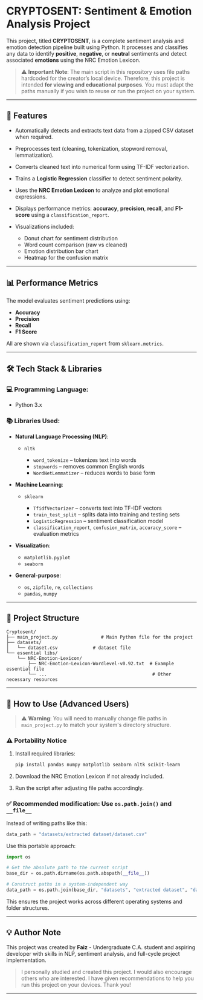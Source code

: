 # CRYPTOSENT: Sentiment & Emotion Analysis Project

This project, titled **CRYPTOSENT**, is a complete sentiment analysis and emotion detection pipeline built using Python. It processes and classifies any data to identify **positive**, **negative**, or **neutral** sentiments and detect associated **emotions** using the NRC Emotion Lexicon.

> ⚠️ **Important Note**: The main script in this repository uses file paths hardcoded for the creator’s local device. Therefore, this project is intended **for viewing and educational purposes**. You must adapt the paths manually if you wish to reuse or run the project on your system.

---

## 🧠 Features

* Automatically detects and extracts text data from a zipped CSV dataset when required.
* Preprocesses text (cleaning, tokenization, stopword removal, lemmatization).
* Converts cleaned text into numerical form using TF-IDF vectorization.
* Trains a **Logistic Regression** classifier to detect sentiment polarity.
* Uses the **NRC Emotion Lexicon** to analyze and plot emotional expressions.
* Displays performance metrics: **accuracy**, **precision**, **recall**, and **F1-score** using a `classification_report`.
* Visualizations included:

  * Donut chart for sentiment distribution
  * Word count comparison (raw vs cleaned)
  * Emotion distribution bar chart
  * Heatmap for the confusion matrix

---

## 📊 Performance Metrics

The model evaluates sentiment predictions using:

* **Accuracy**
* **Precision**
* **Recall**
* **F1 Score**

All are shown via `classification_report` from `sklearn.metrics`.

---

## 🛠️ Tech Stack & Libraries

### 💻 Programming Language:

* Python 3.x

### 📚 Libraries Used:

* **Natural Language Processing (NLP)**:

  * `nltk`

    * `word_tokenize` – tokenizes text into words
    * `stopwords` – removes common English words
    * `WordNetLemmatizer` – reduces words to base form

* **Machine Learning**:

  * `sklearn`

    * `TfidfVectorizer` – converts text into TF-IDF vectors
    * `train_test_split` – splits data into training and testing sets
    * `LogisticRegression` – sentiment classification model
    * `classification_report`, `confusion_matrix`, `accuracy_score` – evaluation metrics

* **Visualization**:

  * `matplotlib.pyplot`
  * `seaborn`

* **General-purpose**:

  * `os`, `zipfile`, `re`, `collections`
  * `pandas`, `numpy`

---

## 📂 Project Structure

```plaintext
Cryptosent/
├── main_project.py                # Main Python file for the project
├── datasets/
│   └── dataset.csv             # dataset file
└── essential libs/
    └── NRC-Emotion-Lexicon/
        ├── NRC-Emotion-Lexicon-Wordlevel-v0.92.txt  # Example essential file
        └── ...                                       # Other necessary resources
```

---

## 🧪 How to Use (Advanced Users)

> ⚠️ **Warning**: You will need to manually change file paths in `main_project.py` to match your system's directory structure.

### ⚠️ Portability Notice

1. Install required libraries:

   ```bash
   pip install pandas numpy matplotlib seaborn nltk scikit-learn
   ```
2. Download the NRC Emotion Lexicon if not already included.
3. Run the script after adjusting file paths accordingly.

### ✅ Recommended modification: Use `os.path.join()` and `__file__`

Instead of writing paths like this:

```python
data_path = "datasets/extracted dataset/dataset.csv"
```

Use this portable approach:

```python
import os

# Get the absolute path to the current script
base_dir = os.path.dirname(os.path.abspath(__file__))

# Construct paths in a system-independent way
data_path = os.path.join(base_dir, "datasets", "extracted dataset", "dataset.csv")
```

This ensures the project works across different operating systems and folder structures.

---

## 💡 Author Note

This project was created by **Faiz** - Undergraduate C.A. student and aspiring developer with skills in NLP, sentiment analysis, and full-cycle project implementation.

> I personally studied and created this project. I would also encourage others who are interested. I have given recommendations to help you run this project on your devices. Thank you!

---
